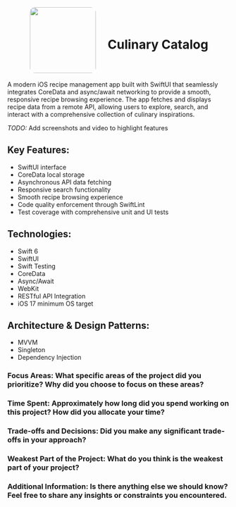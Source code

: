 <div align="center">
  <img src="https://raw.githubusercontent.com/Pearljam66/Culinary-Catalog/dd591db49ac547498df52a153c09fb687839a26b/CulinaryCatalog/CulinaryCatalog/Assets.xcassets/AppIcon.appiconset/chefhat.jpg" width="150" style="border: 3px solid white; border-radius: 15px; vertical-align: middle; margin-right: 20px;">
  <h1 style="display: inline-block; vertical-align: middle;">Culinary Catalog</h1>
</div>

A modern iOS recipe management app built with SwiftUI that seamlessly integrates CoreData and async/await networking to provide a smooth, responsive recipe browsing experience. The app fetches and displays recipe data from a remote API, allowing users to explore, search, and interact with a comprehensive collection of culinary inspirations.

*TODO:* Add screenshots and video to highlight features

## Key Features:
- SwiftUI interface
- CoreData local storage
- Asynchronous API data fetching
- Responsive search functionality
- Smooth recipe browsing experience
- Code quality enforcement through SwiftLint
- Test coverage with comprehensive unit and UI tests

## Technologies:
- Swift 6
- SwiftUI
- Swift Testing
- CoreData
- Async/Await
- WebKit
- RESTful API Integration
- iOS 17 minimum OS target

## Architecture & Design Patterns:
- MVVM
- Singleton
- Dependency Injection

### Focus Areas: What specific areas of the project did you prioritize? Why did you choose to focus on these areas?

### Time Spent: Approximately how long did you spend working on this project? How did you allocate your time?

### Trade-offs and Decisions: Did you make any significant trade-offs in your approach?

### Weakest Part of the Project: What do you think is the weakest part of your project?

### Additional Information: Is there anything else we should know? Feel free to share any insights or constraints you encountered.
